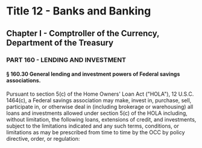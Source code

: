 
# Title 12 - Banks and Banking
## Chapter I - Comptroller of the Currency, Department of the Treasury
### PART 160 - LENDING AND INVESTMENT
#### § 160.30 General lending and investment powers of Federal savings associations.

Pursuant to section 5(c) of the Home Owners' Loan Act ("HOLA"), 12 U.S.C. 1464(c), a Federal savings association may make, invest in, purchase, sell, participate in, or otherwise deal in (including brokerage or warehousing) all loans and investments allowed under section 5(c) of the HOLA including, without limitation, the following loans, extensions of credit, and investments, subject to the limitations indicated and any such terms, conditions, or limitations as may be prescribed from time to time by the OCC by policy directive, order, or regulation:
